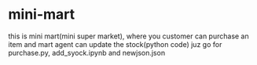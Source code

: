 # mini-mart
this is mini mart(mini super market), where you customer can purchase an item and mart agent can update the stock(python code)
juz go for purchase.py, add_syock.ipynb and newjson.json
